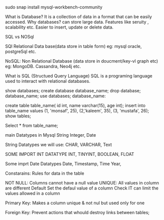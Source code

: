 

sudo snap install mysql-workbench-community


What is Database?
It is a collection of data in a format that can be easily accessed.
Why databases?
can store large data.
Features like seruity , scalability etc.
Easier to insert, update or delete data.

SQL vs NOSql

SQl
Relational Data base(data store in table form) eg: mysql oracle, postgreSql etc.

NoSQL:
Non Relational Database (data store in doucment/key-vl graph etc) eg: MongoDB. Cassandra, Neo4j etc.

What is SQL (Structued Query Language)
SQL is a programing language used to interact with relational databases.



show databases;
create database database_name;
drop database; database_name;
use databases; database_name:

create table table_name( id int, name varchar(15), age int);
insert into table_name values (1, 'monsaf', 25), (2,'kaleem', 35), (3, 'mustafa', 26);
show tables;

Select * from table_name;



<!-- data type -->

main Datatypes in Mysql
String Integer, Date


String Datatypes we will use:
CHAR, VARCHAR, Text

SOME IMPORT INT DATATYPE
INT, TINYINT, BOOLEAN, FLOAT


Some imprt Date Datatypes
Date, Timestamp, Time Year, 


Constarains: 
Rules for data in the table

NOT NULL: Columns cannot have a null value
UNIQUE:   All values in column are different
Default    Set the defaul value of a column
Check IT can limit the values allowed in a column 



Primary Key: Makes a column unique & not nul but used only for one 



Foreign Key:  Prevent actions that whould destroy links between tables; 
